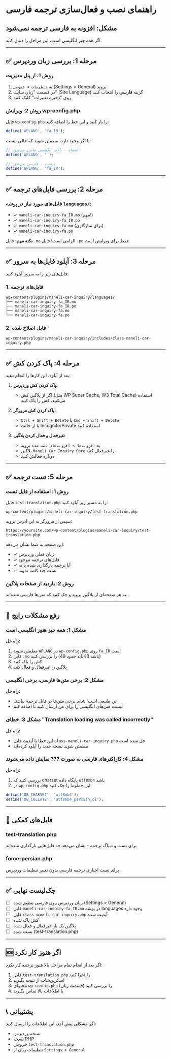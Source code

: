 # راهنمای نصب و فعال‌سازی ترجمه فارسی

## مشکل: افزونه به فارسی ترجمه نمی‌شود

اگر همه چیز انگلیسی است، این مراحل را دنبال کنید:

---

## ✅ مرحله 1: بررسی زبان وردپرس

### روش 1: از پنل مدیریت
1. به `تنظیمات > عمومی` (Settings > General) بروید
2. در قسمت "زبان سایت" (Site Language) گزینه **فارسی** را انتخاب کنید
3. روی "ذخیره تغییرات" کلیک کنید

### روش 2: ویرایش wp-config.php
فایل `wp-config.php` را باز کنید و این خط را اضافه کنید:

```php
define('WPLANG', 'fa_IR');
```

یا اگر وجود دارد، مطمئن شوید که خالی نیست:
```php
// اشتباه - باعث انگلیسی ماندن می‌شود
define('WPLANG', '');

// درست - فارسی می‌شود
define('WPLANG', 'fa_IR');
```

---

## ✅ مرحله 2: بررسی فایل‌های ترجمه

### فایل‌های مورد نیاز در پوشه `languages/`:
- ✓ `maneli-car-inquiry-fa_IR.mo` (مهم!)
- ✓ `maneli-car-inquiry-fa_IR.po`
- ✓ `maneli-car-inquiry-fa.mo` (برای سازگاری)
- ✓ `maneli-car-inquiry-fa.po`

**نکته مهم:** فایل `.mo` الزامی است! فایل `.po` فقط برای ویرایش است.

---

## ✅ مرحله 3: آپلود فایل‌ها به سرور

فایل‌های زیر را به سرور آپلود کنید:

### 1. فایل‌های ترجمه
```
wp-content/plugins/maneli-car-inquiry/languages/
├── maneli-car-inquiry-fa_IR.mo
├── maneli-car-inquiry-fa_IR.po
├── maneli-car-inquiry-fa.mo
└── maneli-car-inquiry-fa.po
```

### 2. فایل اصلاح شده
```
wp-content/plugins/maneli-car-inquiry/includes/class-maneli-car-inquiry.php
```

---

## ✅ مرحله 4: پاک کردن کش

بعد از آپلود، این کارها را انجام دهید:

1. **پاک کردن کش وردپرس:**
   - اگر از پلاگین کش (مثل WP Super Cache, W3 Total Cache) استفاده می‌کنید، کش را پاک کنید

2. **پاک کردن کش مرورگر:**
   - `Ctrl + Shift + Delete` یا `Cmd + Shift + Delete`
   - یا از حالت Incognito/Private استفاده کنید

3. **غیرفعال و فعال کردن پلاگین:**
   - به `افزونه‌ها > افزونه‌های نصب شده` بروید
   - پلاگین `Maneli Car Inquiry Core` را غیرفعال کنید
   - دوباره فعالش کنید

---

## ✅ مرحله 5: تست ترجمه

### روش 1: استفاده از فایل تست
فایل `test-translation.php` را به مسیر زیر آپلود کنید:
```
wp-content/plugins/maneli-car-inquiry/test-translation.php
```

سپس از مرورگر به این آدرس بروید:
```
https://yoursite.com/wp-content/plugins/maneli-car-inquiry/test-translation.php
```

این صفحه به شما نشان می‌دهد:
- ✓ زبان فعلی وردپرس
- ✓ فایل‌های ترجمه موجود
- ✓ آیا ترجمه بارگذاری شده یا نه
- ✓ تست چند کلمه نمونه

### روش 2: بازدید از صفحات پلاگین
به هر صفحه‌ای از پلاگین بروید و چک کنید که متن‌ها فارسی شده‌اند.

---

## 🔧 رفع مشکلات رایج

### مشکل 1: همه چیز هنوز انگلیسی است
**راه حل:**
1. مطمئن شوید `WPLANG` در `wp-config.php` روی `fa_IR` است
2. فایل `.mo` را بررسی کنید (باید حدود 49KB باشد)
3. کش را پاک کنید
4. پلاگین را غیرفعال و فعال کنید

### مشکل 2: برخی متن‌ها فارسی، برخی انگلیسی
**راه حل:**
- این طبیعی است! شاید برخی متن‌ها در فایل ترجمه نباشند
- لیست متن‌های انگلیسی را برای من ارسال کنید تا اضافه کنم

### مشکل 3: خطای "Translation loading was called incorrectly"
**راه حل:**
- این خطا با آپدیت فایل `class-maneli-car-inquiry.php` حل شده است
- مطمئن شوید نسخه جدید را آپلود کرده‌اید

### مشکل 4: کاراکترهای فارسی به صورت ??? نمایش داده می‌شوند
**راه حل:**
1. بررسی کنید که charset پایگاه داده `utf8mb4` باشد
2. در `wp-config.php` این خطوط را چک کنید:
```php
define('DB_CHARSET', 'utf8mb4');
define('DB_COLLATE', 'utf8mb4_persian_ci');
```

---

## 📝 فایل‌های کمکی

### test-translation.php
برای تست و دیباگ ترجمه - نشان می‌دهد چه فایل‌هایی بارگذاری شده‌اند

### force-persian.php  
برای تست اجباری ترجمه فارسی بدون تغییر تنظیمات وردپرس

---

## ✅ چک‌لیست نهایی

- [ ] زبان وردپرس روی فارسی تنظیم شده (Settings > General)
- [ ] فایل `maneli-car-inquiry-fa_IR.mo` در پوشه languages وجود دارد
- [ ] فایل `class-maneli-car-inquiry.php` آپدیت شده
- [ ] کش پاک شده
- [ ] پلاگین یک بار غیرفعال و فعال شده
- [ ] تست شده (test-translation.php)

---

## 🆘 اگر هنوز کار نکرد

اگر بعد از انجام تمام مراحل بالا هنوز ترجمه کار نکرد:

1. فایل `test-translation.php` را اجرا کنید
2. اسکرین‌شات از نتیجه بگیرید
3. محتوای `wp-config.php` (قسمت زبان) را بررسی کنید
4. با اطلاعات بالا تماس بگیرید

---

## 📞 پشتیبانی

اگر مشکلی پیش آمد، این اطلاعات را ارسال کنید:
- نسخه وردپرس
- نسخه PHP
- خروجی `test-translation.php`
- تنظیمات زبان از `Settings > General`

